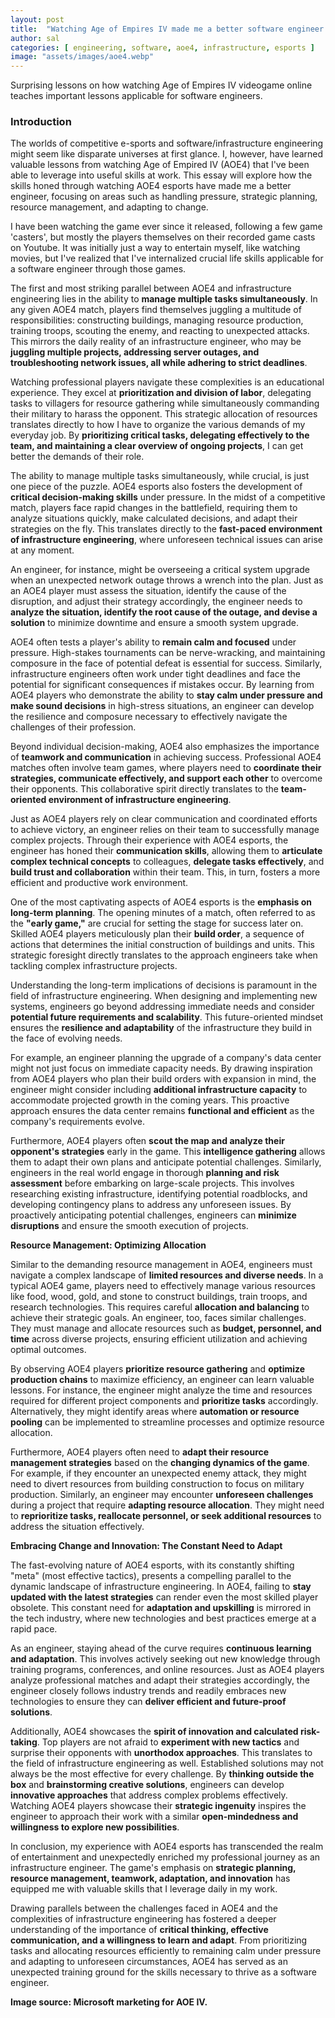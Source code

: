 ```yaml
---
layout: post
title:  "Watching Age of Empires IV made me a better software engineer. Here's how."
author: sal
categories: [ engineering, software, aoe4, infrastructure, esports ]
image: "assets/images/aoe4.webp"
---
```

Surprising lessons on how watching Age of Empires IV videogame online teaches important lessons applicable for software engineers.

### Introduction 

The worlds of competitive e-sports and software/infrastructure engineering might seem like disparate universes at first glance. I, however, have learned valuable lessons from watching Age of Empired IV (AOE4) that I've been able to leverage into useful skills at work. This essay will explore how the skills honed through watching AOE4 esports have made me a better engineer, focusing on areas such as handling pressure, strategic planning, resource management, and adapting to change.

I have been watching the game ever since it released, following a few game 'casters', but mostly the players themselves on their recorded game casts on Youtube. It was initially just a way to entertain myself, like watching movies, but I've realized that I've internalized crucial life skills applicable for a software engineer through those games.

The first and most striking parallel between AOE4 and infrastructure engineering lies in the ability to **manage multiple tasks simultaneously**. In any given AOE4 match, players find themselves juggling a multitude of responsibilities: constructing buildings, managing resource production, training troops, scouting the enemy, and reacting to unexpected attacks. This mirrors the daily reality of an infrastructure engineer, who may be **juggling multiple projects, addressing server outages, and troubleshooting network issues, all while adhering to strict deadlines**.

Watching professional players navigate these complexities is an educational experience. They excel at **prioritization and division of labor**, delegating tasks to villagers for resource gathering while simultaneously commanding their military to harass the opponent. This strategic allocation of resources translates directly to how I have to organize the various demands of my everyday job. By **prioritizing critical tasks, delegating effectively to the team, and maintaining a clear overview of ongoing projects**, I can get better the demands of their role.

The ability to manage multiple tasks simultaneously, while crucial, is just one piece of the puzzle. AOE4 esports also fosters the development of **critical decision-making skills** under pressure. In the midst of a competitive match, players face rapid changes in the battlefield, requiring them to analyze situations quickly, make calculated decisions, and adapt their strategies on the fly. This translates directly to the **fast-paced environment of infrastructure engineering**, where unforeseen technical issues can arise at any moment.

An engineer, for instance, might be overseeing a critical system upgrade when an unexpected network outage throws a wrench into the plan. Just as an AOE4 player must assess the situation, identify the cause of the disruption, and adjust their strategy accordingly, the engineer needs to **analyze the situation, identify the root cause of the outage, and devise a solution** to minimize downtime and ensure a smooth system upgrade. 

AOE4 often tests a player's ability to **remain calm and focused** under pressure. High-stakes tournaments can be nerve-wracking, and maintaining composure in the face of potential defeat is essential for success. Similarly, infrastructure engineers often work under tight deadlines and face the potential for significant consequences if mistakes occur. By learning from AOE4 players who demonstrate the ability to **stay calm under pressure and make sound decisions** in high-stress situations, an engineer can develop the resilience and composure necessary to effectively navigate the challenges of their profession.

Beyond individual decision-making, AOE4 also emphasizes the importance of **teamwork and communication** in achieving success. Professional AOE4 matches often involve team games, where players need to **coordinate their strategies, communicate effectively, and support each other** to overcome their opponents. This collaborative spirit directly translates to the **team-oriented environment of infrastructure engineering**. 

Just as AOE4 players rely on clear communication and coordinated efforts to achieve victory, an engineer relies on their team to successfully manage complex projects. Through their experience with AOE4 esports, the engineer has honed their **communication skills**, allowing them to **articulate complex technical concepts** to colleagues, **delegate tasks effectively**, and **build trust and collaboration** within their team. This, in turn, fosters a more efficient and productive work environment.

One of the most captivating aspects of AOE4 esports is the **emphasis on long-term planning**. The opening minutes of a match, often referred to as the **"early game,"** are crucial for setting the stage for success later on. Skilled AOE4 players meticulously plan their **build order**, a sequence of actions that determines the initial construction of buildings and units. This strategic foresight directly translates to the approach engineers take when tackling complex infrastructure projects.

Understanding the long-term implications of decisions is paramount in the field of infrastructure engineering. When designing and implementing new systems, engineers go beyond addressing immediate needs and consider **potential future requirements and scalability**. This future-oriented mindset ensures the **resilience and adaptability** of the infrastructure they build in the face of evolving needs.

For example, an engineer planning the upgrade of a company's data center might not just focus on immediate capacity needs. By drawing inspiration from AOE4 players who plan their build orders with expansion in mind, the engineer might consider including **additional infrastructure capacity** to accommodate projected growth in the coming years. This proactive approach ensures the data center remains **functional and efficient** as the company's requirements evolve.

Furthermore, AOE4 players often **scout the map and analyze their opponent's strategies** early in the game. This **intelligence gathering** allows them to adapt their own plans and anticipate potential challenges. Similarly, engineers in the real world engage in thorough **planning and risk assessment** before embarking on large-scale projects. This involves researching existing infrastructure, identifying potential roadblocks, and developing contingency plans to address any unforeseen issues. By proactively anticipating potential challenges, engineers can **minimize disruptions** and ensure the smooth execution of projects.

**Resource Management: Optimizing Allocation**

Similar to the demanding resource management in AOE4, engineers must navigate a complex landscape of **limited resources and diverse needs**. In a typical AOE4 game, players need to effectively manage various resources like food, wood, gold, and stone to construct buildings, train troops, and research technologies. This requires careful **allocation and balancing** to achieve their strategic goals. An engineer, too, faces similar challenges. They must manage and allocate resources such as **budget, personnel, and time** across diverse projects, ensuring efficient utilization and achieving optimal outcomes.

By observing AOE4 players **prioritize resource gathering** and **optimize production chains** to maximize efficiency, an engineer can learn valuable lessons. For instance, the engineer might analyze the time and resources required for different project components and **prioritize tasks** accordingly. Alternatively, they might identify areas where **automation or resource pooling** can be implemented to streamline processes and optimize resource allocation.

Furthermore, AOE4 players often need to **adapt their resource management strategies** based on the **changing dynamics of the game**. For example, if they encounter an unexpected enemy attack, they might need to divert resources from building construction to focus on military production. Similarly, an engineer may encounter **unforeseen challenges** during a project that require **adapting resource allocation**. They might need to **reprioritize tasks, reallocate personnel, or seek additional resources** to address the situation effectively.

**Embracing Change and Innovation: The Constant Need to Adapt**

The fast-evolving nature of AOE4 esports, with its constantly shifting "meta" (most effective tactics), presents a compelling parallel to the dynamic landscape of infrastructure engineering. In AOE4, failing to **stay updated with the latest strategies** can render even the most skilled player obsolete. This constant need for **adaptation and upskilling** is mirrored in the tech industry, where new technologies and best practices emerge at a rapid pace.

As an engineer, staying ahead of the curve requires **continuous learning and adaptation**. This involves actively seeking out new knowledge through training programs, conferences, and online resources. Just as AOE4 players analyze professional matches and adapt their strategies accordingly, the engineer closely follows industry trends and readily embraces new technologies to ensure they can **deliver efficient and future-proof solutions**.

Additionally, AOE4 showcases the **spirit of innovation and calculated risk-taking**. Top players are not afraid to **experiment with new tactics** and surprise their opponents with **unorthodox approaches**. This translates to the field of infrastructure engineering as well. Established solutions may not always be the most effective for every challenge. By **thinking outside the box** and **brainstorming creative solutions**, engineers can develop **innovative approaches** that address complex problems effectively. Watching AOE4 players showcase their **strategic ingenuity** inspires the engineer to approach their work with a similar **open-mindedness and willingness to explore new possibilities**.

In conclusion, my experience with AOE4 esports has transcended the realm of entertainment and unexpectedly enriched my professional journey as an infrastructure engineer. The game's emphasis on **strategic planning, resource management, teamwork, adaptation, and innovation** has equipped me with valuable skills that I leverage daily in my work.

Drawing parallels between the challenges faced in AOE4 and the complexities of infrastructure engineering has fostered a deeper understanding of the importance of **critical thinking, effective communication, and a willingness to learn and adapt**. From prioritizing tasks and allocating resources efficiently to remaining calm under pressure and adapting to unforeseen circumstances, AOE4 has served as an unexpected training ground for the skills necessary to thrive as a software engineer.

__Image source: Microsoft marketing for AOE IV.__